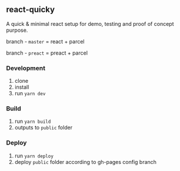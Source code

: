 ## react-quicky
A quick &amp; minimal react setup for demo, testing and proof of concept purpose.

branch - `master` = react + parcel

branch - `preact` = preact + parcel

### Development

1. clone
2. install
3. run `yarn dev`

### Build

1. run `yarn build`
2. outputs to `public` folder

### Deploy

1. run `yarn deploy`
2. deploy `public` folder according to gh-pages config branch
